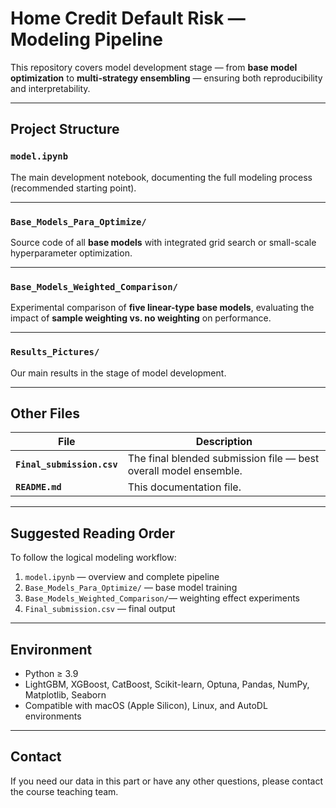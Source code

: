 # Home Credit Default Risk — Modeling Pipeline

This repository covers model development stage — from **base model optimization** to **multi-strategy ensembling** — ensuring both reproducibility and interpretability.

---

## Project Structure

### `model.ipynb`
 The main development notebook, documenting the full modeling process (recommended starting point).

---

### `Base_Models_Para_Optimize/`
Source code of all **base models** with integrated grid search or small-scale hyperparameter optimization.

---

### `Base_Models_Weighted_Comparison/`
Experimental comparison of **five linear-type base models**, evaluating the impact of **sample weighting vs. no weighting** on performance.

---

### `Results_Pictures/`
Our main results in the stage of model development.

---

## Other Files

| File | Description |
|------|--------------|
| **`Final_submission.csv`** | The final blended submission file — best overall model ensemble. |
| **`README.md`** | This documentation file. |

---

## Suggested Reading Order

To follow the logical modeling workflow:

1. `model.ipynb` — overview and complete pipeline  
2. `Base_Models_Para_Optimize/` — base model training
3. `Base_Models_Weighted_Comparison/`— weighting effect experiments  
4. `Final_submission.csv` — final output  

---

## Environment

- Python ≥ 3.9  
- LightGBM, XGBoost, CatBoost, Scikit-learn, Optuna, Pandas, NumPy, Matplotlib, Seaborn  
- Compatible with macOS (Apple Silicon), Linux, and AutoDL environments  

---

## Contact

If you need our data in this part or have any other questions, please contact the course teaching team.